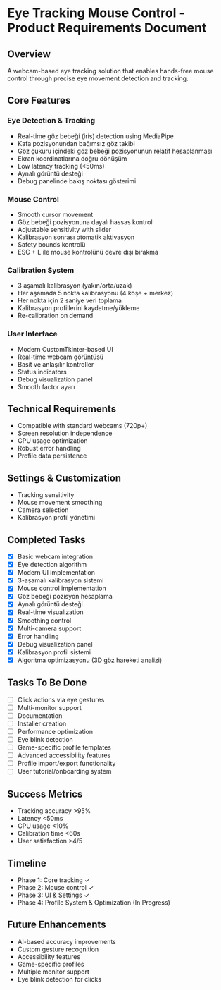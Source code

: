 # Eye Tracking Mouse Control - Product Requirements Document

## Overview
A webcam-based eye tracking solution that enables hands-free mouse control through precise eye movement detection and tracking.

## Core Features

### Eye Detection & Tracking
- Real-time göz bebeği (iris) detection using MediaPipe
- Kafa pozisyonundan bağımsız göz takibi
- Göz çukuru içindeki göz bebeği pozisyonunun relatif hesaplanması
- Ekran koordinatlarına doğru dönüşüm
- Low latency tracking (<50ms)
- Aynalı görüntü desteği
- Debug panelinde bakış noktası gösterimi

### Mouse Control
- Smooth cursor movement
- Göz bebeği pozisyonuna dayalı hassas kontrol
- Adjustable sensitivity with slider
- Kalibrasyon sonrası otomatik aktivasyon
- Safety bounds kontrolü
- ESC + L ile mouse kontrolünü devre dışı bırakma

### Calibration System
- 3 aşamalı kalibrasyon (yakın/orta/uzak)
- Her aşamada 5 nokta kalibrasyonu (4 köşe + merkez)
- Her nokta için 2 saniye veri toplama
- Kalibrasyon profillerini kaydetme/yükleme
- Re-calibration on demand

### User Interface
- Modern CustomTkinter-based UI
- Real-time webcam görüntüsü
- Basit ve anlaşılır kontroller
- Status indicators
- Debug visualization panel
- Smooth factor ayarı

## Technical Requirements
- Compatible with standard webcams (720p+)
- Screen resolution independence
- CPU usage optimization
- Robust error handling
- Profile data persistence

## Settings & Customization
- Tracking sensitivity
- Mouse movement smoothing
- Camera selection
- Kalibrasyon profil yönetimi

## Completed Tasks
- [x] Basic webcam integration
- [x] Eye detection algorithm
- [x] Modern UI implementation
- [x] 3-aşamalı kalibrasyon sistemi
- [x] Mouse control implementation
- [x] Göz bebeği pozisyon hesaplama
- [x] Aynalı görüntü desteği
- [x] Real-time visualization
- [x] Smoothing control
- [x] Multi-camera support
- [x] Error handling
- [x] Debug visualization panel
- [x] Kalibrasyon profil sistemi
- [x] Algoritma optimizasyonu (3D göz hareketi analizi)

## Tasks To Be Done
- [ ] Click actions via eye gestures
- [ ] Multi-monitor support
- [ ] Documentation
- [ ] Installer creation
- [ ] Performance optimization
- [ ] Eye blink detection
- [ ] Game-specific profile templates
- [ ] Advanced accessibility features
- [ ] Profile import/export functionality
- [ ] User tutorial/onboarding system

## Success Metrics
- Tracking accuracy >95%
- Latency <50ms
- CPU usage <10%
- Calibration time <60s
- User satisfaction >4/5

## Timeline
- Phase 1: Core tracking ✓
- Phase 2: Mouse control ✓
- Phase 3: UI & Settings ✓
- Phase 4: Profile System & Optimization (In Progress)

## Future Enhancements
- AI-based accuracy improvements
- Custom gesture recognition
- Accessibility features
- Game-specific profiles
- Multiple monitor support
- Eye blink detection for clicks